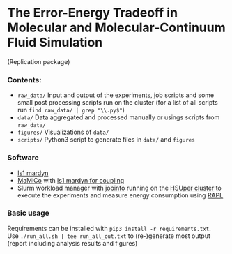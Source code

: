 # The Error-Energy Tradeoff in Molecular and Molecular-Continuum Fluid Simulation
(Replication package) 

### Contents:
+ `raw_data/` Input and output of the experiments, job scripts and some small post processing scripts run on the cluster (for a list of all scripts run `find raw_data/ | grep "\\.py$"`)
+ `data/` Data aggregated and processed manually or usings scripts from `raw_data/`
+ `figures/` Visualizations of `data/`
+ `scripts/` Python3 script to generate files in `data/` and `figures`

### Software
+ [ls1 mardyn](https://github.com/ls1mardyn/ls1-mardyn/tree/baca393d7)
+ [MaMiCo](https://github.com/HSU-HPC/MaMiCo/tree/3e516cc3) with [ls1 mardyn for coupling](https://github.com/ls1mardyn/ls1-mardyn/tree/31e1e4819)
+ Slurm workload manager with [jobinfo](https://github.com/birc-aeh/slurm-utils/tree/master) running on the [HSUper cluster](https://www.hsu-hh.de/hpc/en/hsuper/) to execute the experiments and measure energy consumption using [RAPL](https://github.com/SchedMD/slurm/blob/master/src/plugins/acct_gather_energy/rapl/acct_gather_energy_rapl.c)

### Basic usage
Requirements can be installed with `pip3 install -r requirements.txt`.  
Use `./run_all.sh | tee run_all_out.txt` to (re-)generate most output (report including analysis results and figures)


